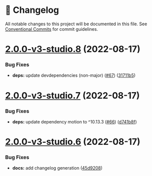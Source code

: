<!-- markdownlint-disable --><!-- textlint-disable -->

# 📓 Changelog

All notable changes to this project will be documented in this file. See
[Conventional Commits](https://conventionalcommits.org) for commit guidelines.

# [2.0.0-v3-studio.8](https://github.com/sanity-io/sanity-plugin-mux-input/compare/v2.0.0-v3-studio.7...v2.0.0-v3-studio.8) (2022-08-17)

### Bug Fixes

- **deps:** update devdependencies (non-major) ([#67](https://github.com/sanity-io/sanity-plugin-mux-input/issues/67)) ([31711b5](https://github.com/sanity-io/sanity-plugin-mux-input/commit/31711b58aa71feaf78942866980e4f07c927d9be))

# [2.0.0-v3-studio.7](https://github.com/sanity-io/sanity-plugin-mux-input/compare/v2.0.0-v3-studio.6...v2.0.0-v3-studio.7) (2022-08-17)

### Bug Fixes

- **deps:** update dependency motion to ^10.13.3 ([#66](https://github.com/sanity-io/sanity-plugin-mux-input/issues/66)) ([d741b8f](https://github.com/sanity-io/sanity-plugin-mux-input/commit/d741b8f581a2e4fb12c9295b0f9f194016afca49))

# [2.0.0-v3-studio.6](https://github.com/sanity-io/sanity-plugin-mux-input/compare/v2.0.0-v3-studio.5...v2.0.0-v3-studio.6) (2022-08-17)

### Bug Fixes

- **docs:** add changelog generation ([45d9208](https://github.com/sanity-io/sanity-plugin-mux-input/commit/45d9208666ec8d1dbd8888679361ca7262f5cbe1))
